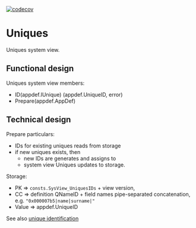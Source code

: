 [![codecov](https://codecov.io/gh/voedger/voedger/branch/main/graph/badge.svg?token=1O1pA6zdYs)](https://codecov.io/gh/voedger/voedger/istructsmem/internal/uniques)

# Uniques

Uniques system view.

## Functional design

Uniques system view members:
- ID(appdef.IUnique) (appdef.UniqueID, error)
- Prepare(appdef.AppDef)

## Technical design

Prepare particulars:
- IDs for existing uniques reads from storage
- if new uniques exists, then
  + new IDs are generates and assigns to
  + system view Uniques updates to storage.

Storage:
- PK => `consts.SysView_UniquesIDs` + view version,
- CC => definition QNameID + field names pipe-separated concatenation, e.g. `"0x000007b5|name|surname|"`
- Value => appdef.UniqueID

See also [unique identification](https://github.com/voedger/voedger/issues/98#:~:text=Unique%20identification)